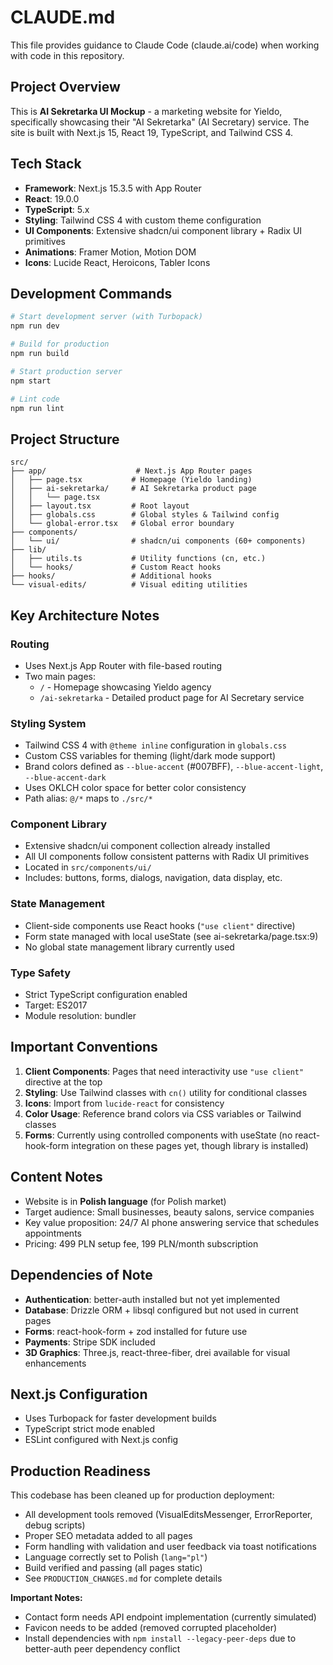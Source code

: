 # CLAUDE.md

This file provides guidance to Claude Code (claude.ai/code) when working with code in this repository.

## Project Overview

This is **AI Sekretarka UI Mockup** - a marketing website for Yieldo, specifically showcasing their "AI Sekretarka" (AI Secretary) service. The site is built with Next.js 15, React 19, TypeScript, and Tailwind CSS 4.

## Tech Stack

- **Framework**: Next.js 15.3.5 with App Router
- **React**: 19.0.0
- **TypeScript**: 5.x
- **Styling**: Tailwind CSS 4 with custom theme configuration
- **UI Components**: Extensive shadcn/ui component library + Radix UI primitives
- **Animations**: Framer Motion, Motion DOM
- **Icons**: Lucide React, Heroicons, Tabler Icons

## Development Commands

```bash
# Start development server (with Turbopack)
npm run dev

# Build for production
npm run build

# Start production server
npm start

# Lint code
npm run lint
```

## Project Structure

```
src/
├── app/                    # Next.js App Router pages
│   ├── page.tsx           # Homepage (Yieldo landing)
│   ├── ai-sekretarka/     # AI Sekretarka product page
│   │   └── page.tsx
│   ├── layout.tsx         # Root layout
│   ├── globals.css        # Global styles & Tailwind config
│   └── global-error.tsx   # Global error boundary
├── components/
│   └── ui/                # shadcn/ui components (60+ components)
├── lib/
│   ├── utils.ts           # Utility functions (cn, etc.)
│   └── hooks/             # Custom React hooks
├── hooks/                 # Additional hooks
└── visual-edits/          # Visual editing utilities
```

## Key Architecture Notes

### Routing
- Uses Next.js App Router with file-based routing
- Two main pages:
  - `/` - Homepage showcasing Yieldo agency
  - `/ai-sekretarka` - Detailed product page for AI Secretary service

### Styling System
- Tailwind CSS 4 with `@theme inline` configuration in `globals.css`
- Custom CSS variables for theming (light/dark mode support)
- Brand colors defined as `--blue-accent` (#007BFF), `--blue-accent-light`, `--blue-accent-dark`
- Uses OKLCH color space for better color consistency
- Path alias: `@/*` maps to `./src/*`

### Component Library
- Extensive shadcn/ui component collection already installed
- All UI components follow consistent patterns with Radix UI primitives
- Located in `src/components/ui/`
- Includes: buttons, forms, dialogs, navigation, data display, etc.

### State Management
- Client-side components use React hooks (`"use client"` directive)
- Form state managed with local useState (see ai-sekretarka/page.tsx:9)
- No global state management library currently used

### Type Safety
- Strict TypeScript configuration enabled
- Target: ES2017
- Module resolution: bundler

## Important Conventions

1. **Client Components**: Pages that need interactivity use `"use client"` directive at the top
2. **Styling**: Use Tailwind classes with `cn()` utility for conditional classes
3. **Icons**: Import from `lucide-react` for consistency
4. **Color Usage**: Reference brand colors via CSS variables or Tailwind classes
5. **Forms**: Currently using controlled components with useState (no react-hook-form integration on these pages yet, though library is installed)

## Content Notes

- Website is in **Polish language** (for Polish market)
- Target audience: Small businesses, beauty salons, service companies
- Key value proposition: 24/7 AI phone answering service that schedules appointments
- Pricing: 499 PLN setup fee, 199 PLN/month subscription

## Dependencies of Note

- **Authentication**: better-auth installed but not yet implemented
- **Database**: Drizzle ORM + libsql configured but not used in current pages
- **Forms**: react-hook-form + zod installed for future use
- **Payments**: Stripe SDK included
- **3D Graphics**: Three.js, react-three-fiber, drei available for visual enhancements

## Next.js Configuration

- Uses Turbopack for faster development builds
- TypeScript strict mode enabled
- ESLint configured with Next.js config

## Production Readiness

This codebase has been cleaned up for production deployment:
- All development tools removed (VisualEditsMessenger, ErrorReporter, debug scripts)
- Proper SEO metadata added to all pages
- Form handling with validation and user feedback via toast notifications
- Language correctly set to Polish (`lang="pl"`)
- Build verified and passing (all pages static)
- See `PRODUCTION_CHANGES.md` for complete details

**Important Notes:**
- Contact form needs API endpoint implementation (currently simulated)
- Favicon needs to be added (removed corrupted placeholder)
- Install dependencies with `npm install --legacy-peer-deps` due to better-auth peer dependency conflict
